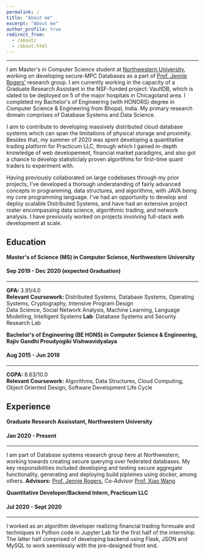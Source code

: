 ```yaml
---
permalink: /
title: "About me"
excerpt: "About me"
author_profile: true
redirect_from: 
  - /about/
  - /about.html
---
```

------
I am Master's in Computer Science student at [Northwestern University](https://www.mccormick.northwestern.edu/computer-science/), working on developing secure-MPC Databases as a part of [Prof. Jennie Rogers'](http://users.eecs.northwestern.edu/~jennie/) research group. I am currently working in the capacity of a Graduate Research Assistant in the NSF-funded project: VaultDB, which is slated to be deployed on 5 of the major hospitals in Chicagoland area. I completed my Bachelor's of Engineering (with HONORS) degree in Computer Science & Engineering from Bhopal, India. My primary research domain comprises of Database Systems and Data Science.

I aim to contribute to developing massively distributed cloud database systems which can span the limitations of physical storage and proximity. Besides that, my summer of 2020 was spent developing a quantitative trading platform for Practicum LLC, through which I gained in-depth knowledge of web developement, financial market paradigms, and also got a chance to develop statisticlaly proven algortihms for first-time quant traders to experiment with.

Having previously collaborated on large codebases through my prior projects, I've developed a thorough understanding of fairly advanced concepts in programming, data structures, and algorithms, with JAVA being my core programming language. I've had an opportunity to develop and deploy scalable Distributed Systems, and have had an extensive project roster encompassing data science, algorithmic trading, and network analysis. I have previously worked on projects involving full-stack web development at scale.

Education
-----

**Master's of Science (MS) in Computer Science, Northwestern University**
#### Sep 2019 - Dec 2020 (expected Graduation)
-----
<strong>GPA: </strong> 3.91/4.0 <br>
<strong>Relevant Coursework: </strong>
Distributed Systems, Database Systems, Operating Systems, Cryptography, Intensive Program Design<br>
Data Science, Social Network Analysis, Machine Learning, Language Modelling, Intelligent Systems
<strong>Lab</strong>: Database Systems and Security Research Lab

**Bachelor's of Engineering (BE HONS) in Computer Science & Engineering, Rajiv Gandhi Proudyogiki Vishwavidyalaya**
#### Aug 2015 - Jun 2019 
-----
<strong>CGPA: </strong> 8.63/10.0 <br>
<strong>Relevant Coursework: </strong>
Algorithms, Data Structures, Cloud Computing, Object Oriented Design, Software Development Life Cycle


Experience
-----

**Graduate Research Assisstant, Northwestern University**
#### Jan 2020 - Present
-----
I am part of Database systems research group here at Northwestern, working towards creating secure querying over federated databases. My key responsibilities included developing and testing secure aggregate functionality, generating and deploying build pipleines using docker, among others.
**Advisors:** [Prof. Jennie Rogers](https://www.mccormick.northwestern.edu/research-faculty/directory/profiles/rogers-jennie.html), Co-Advisor [Prof. Xiao Wang](https://www.mccormick.northwestern.edu/research-faculty/directory/profiles/wang-xiao.html) 

**Quantitative Developer/Backend Intern, Practicum LLC**
#### Jul 2020 - Sept 2020
-----
I worked as an algorithm developer realizing financial trading formuale and techniques in Python code in Jupyter Lab for the first half of the internship. The latter half comprised of developing backend using Flask, JSON and MySQL to work seemlessly with the pre-designed front end.

